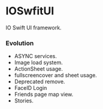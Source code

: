 # IOSwfitUI

IO Swift UI framework.

### Evolution
- ASYNC services.
- Image load system.
- ActionSheet usage.
- fullscreencover and sheet usage.
- Deprecated remove.
- FaceID Login
- Friends page map view.
- Stories.
